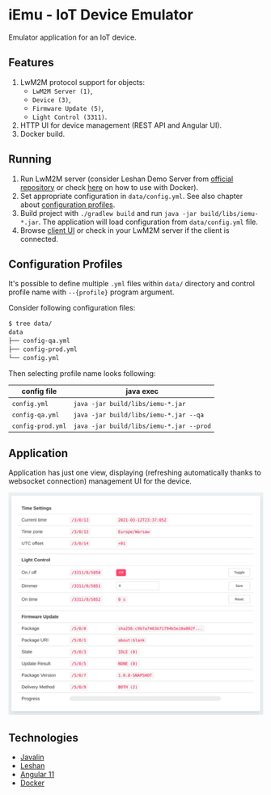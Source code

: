 iEmu - IoT Device Emulator
==========================

Emulator application for an IoT device.

Features
--------

1. LwM2M protocol support for objects:
   * `LwM2M Server (1)`,
   * `Device (3)`,
   * `Firmware Update (5)`,
   * `Light Control (3311)`.
2. HTTP UI for device management (REST API and Angular UI).
3. Docker build.

Running
-------

1. Run LwM2M server (consider Leshan Demo Server from [official repository](https://github.com/eclipse/leshan) or check [here](https://github.com/malczuuu/leshan-demo-dockerfiles) on how to use with Docker).
2. Set appropriate configuration in `data/config.yml`. See also chapter about [configuration profiles](#configuration-profiles).
3. Build project with `./gradlew build` and run `java -jar build/libs/iemu-*.jar`. The application will load configuration from `data/config.yml` file.
4. Browse [client UI](http://localhost:4500/) or check in your LwM2M server if the client is connected.

Configuration Profiles
----------------------

It's possible to define multiple `.yml` files within `data/` directory and control profile name with `--{profile}` program argument.

Consider following configuration files:

```bash
$ tree data/
data
├── config-qa.yml
├── config-prod.yml
└── config.yml
```

Then selecting profile name looks following:

| config file       | java exec                                |
| ----------------- | ---------------------------------------- |
| `config.yml`      | `java -jar build/libs/iemu-*.jar`        |
| `config-qa.yml`   | `java -jar build/libs/iemu-*.jar --qa`   |
| `config-prod.yml` | `java -jar build/libs/iemu-*.jar --prod` |

Application
-----------

Application has just one view, displaying (refreshing automatically thanks to websocket connection) management UI for the device.

<div align="center">
  <img src="docs/img/webapp.png" />
</div>

Technologies
------------

- [Javalin](https://javalin.io)
- [Leshan](https://github.com/eclipse/leshan)
- [Angular 11](https://angular.io)
- [Docker](https://www.docker.com/)
